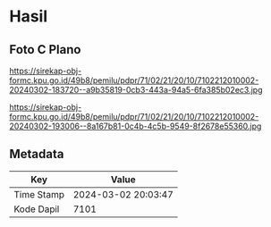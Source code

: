 # Hasil

## Foto C Plano

https://sirekap-obj-formc.kpu.go.id/49b8/pemilu/pdpr/71/02/21/20/10/7102212010002-20240302-183720--a9b35819-0cb3-443a-94a5-6fa385b02ec3.jpg

https://sirekap-obj-formc.kpu.go.id/49b8/pemilu/pdpr/71/02/21/20/10/7102212010002-20240302-193006--8a167b81-0c4b-4c5b-9549-8f2678e55360.jpg


## Metadata

| Key        | Value               |
| ---------- | ------------------- |
| Time Stamp | 2024-03-02 20:03:47 |
| Kode Dapil | 7101                |




